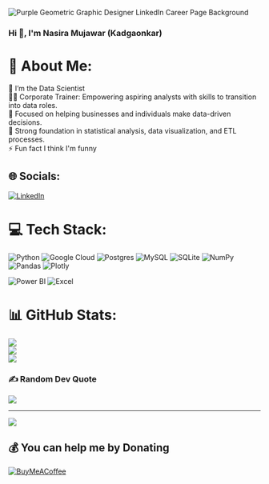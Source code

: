 ![Purple Geometric Graphic Designer LinkedIn Career Page Background](https://github.com/user-attachments/assets/0bb15881-0bf7-4c1c-9050-6f709177400e)

### Hi 👋, I'm Nasira Mujawar (Kadgaonkar)

# 💫 About Me:
🔭 I’m the Data Scientist<br> 👩‍🏫 Corporate Trainer: Empowering aspiring analysts with skills to transition into data roles.<br> 
🎯 Focused on helping businesses and individuals make data-driven decisions. <br>
🧩 Strong foundation in statistical analysis, data visualization, and ETL processes. <br>⚡ Fun fact I think I'm funny 



## 🌐 Socials:
[![LinkedIn](https://img.shields.io/badge/LinkedIn-%230077B5.svg?logo=linkedin&logoColor=white)](https://linkedin.com/in/https://www.linkedin.com/in/nasira-mujawar/) 

# 💻 Tech Stack:
![Python](https://img.shields.io/badge/python-3670A0?style=for-the-badge&logo=python&logoColor=ffdd54) ![Google Cloud](https://img.shields.io/badge/Google%20Cloud-%234285F4.svg?style=for-the-badge&logo=google-cloud&logoColor=white) ![Postgres](https://img.shields.io/badge/postgres-%23316192.svg?style=for-the-badge&logo=postgresql&logoColor=white) ![MySQL](https://img.shields.io/badge/mysql-%2300f.svg?style=for-the-badge&logo=mysql&logoColor=white) ![SQLite](https://img.shields.io/badge/sqlite-%2307405e.svg?style=for-the-badge&logo=sqlite&logoColor=white) ![NumPy](https://img.shields.io/badge/numpy-%23013243.svg?style=for-the-badge&logo=numpy&logoColor=white) ![Pandas](https://img.shields.io/badge/pandas-%23150458.svg?style=for-the-badge&logo=pandas&logoColor=white) ![Plotly](https://img.shields.io/badge/Plotly-%233F4F75.svg?style=for-the-badge&logo=plotly&logoColor=white) 

![Power BI](https://img.shields.io/badge/Power%20BI-%23F2C811.svg?style=for-the-badge&logo=powerbi&logoColor=black) ![Excel](https://img.shields.io/badge/Excel-%02320C.svg?style=for-the-badge&logo=microsoft-excel&logoColor=white) 

# 📊 GitHub Stats:
![](https://github-readme-stats.vercel.app/api?username=nasa3140&theme=dark&hide_border=false&include_all_commits=false&count_private=false)<br/>
![](https://github-readme-streak-stats.herokuapp.com/?user=nasa3140&theme=dark&hide_border=false)<br/>
![](https://github-readme-stats.vercel.app/api/top-langs/?username=nasa3140&theme=dark&hide_border=false&include_all_commits=false&count_private=false&layout=compact)

### ✍️ Random Dev Quote
![](https://quotes-github-readme.vercel.app/api?type=horizontal&theme=radical)

---
[![](https://visitcount.itsvg.in/api?id=nasa3140&icon=0&color=0)](https://visitcount.itsvg.in)

  ## 💰 You can help me by Donating
  [![BuyMeACoffee](https://img.shields.io/badge/Buy%20Me%20a%20Coffee-ffdd00?style=for-the-badge&logo=buy-me-a-coffee&logoColor=black)](https://buymeacoffee.com/nasa3140) 

  
<!-- Proudly created with GPRM ( https://gprm.itsvg.in ) -->
